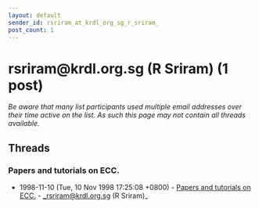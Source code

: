 ```yaml
---
layout: default
sender_id: rsriram_at_krdl_org_sg_r_sriram_
post_count: 1
---
```


# rsriram<span>@</span>krdl.org.sg (R Sriram) (1 post)

_Be aware that many list participants used multiple email addresses over their time active on the list. As such this page may not contain all threads available._

## Threads

### Papers and tutorials on ECC.
+ 1998-11-10 (Tue, 10 Nov 1998 17:25:08 +0800) - [Papers and tutorials on ECC.](/archive/1998/11/541db2db7febb7bb7231e4f124505e9aa85750bf574c4d74d3275893c0ec0643) - _rsriram@krdl.org.sg (R Sriram)_

